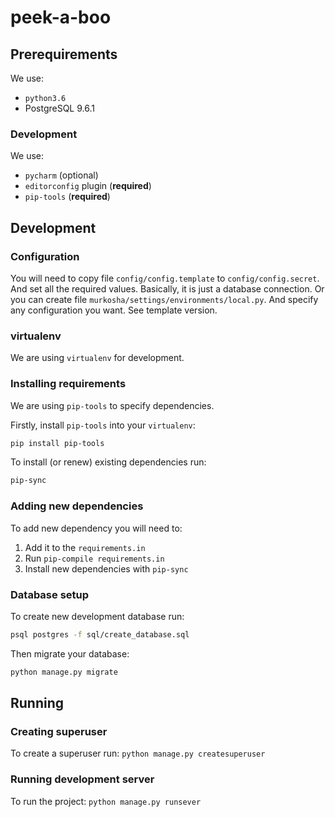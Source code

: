 # peek-a-boo


## Prerequirements

We use:

- `python3.6`
- PostgreSQL 9.6.1

### Development

We use:

- `pycharm` (optional)
- `editorconfig` plugin (**required**)
- `pip-tools` (**required**)


## Development

### Configuration

You will need to copy file `config/config.template` to `config/config.secret`.
And set all the required values. Basically, it is just a database connection.
Or you can create file `murkosha/settings/environments/local.py`.
And specify any configuration you want. See template version.

### virtualenv

We are using `virtualenv` for development.

### Installing requirements

We are using `pip-tools` to specify dependencies.

Firstly, install `pip-tools` into your `virtualenv`:

```bash
pip install pip-tools
```

To install (or renew) existing dependencies run:

```bash
pip-sync
```

### Adding new dependencies

To add new dependency you will need to:

1. Add it to the `requirements.in`
2. Run `pip-compile requirements.in`
3. Install new dependencies with `pip-sync`

### Database setup

To create new development database run:

```bash
psql postgres -f sql/create_database.sql
```

Then migrate your database:

```bash
python manage.py migrate
```


## Running

### Creating superuser

To create a superuser run: `python manage.py createsuperuser`

### Running development server

To run the project: `python manage.py runsever`
